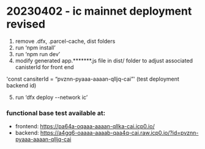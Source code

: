 # 20230402 - ic mainnet deployment revised

1. remove .dfx, .parcel-cache, dist folders
2. run ‘npm install’
3. run ‘npm run dev’
4. modify generated app.*******.js file in dist/ folder to adjust associated canisterId for front end

'const cansiterId = “pvznn-pyaaa-aaaan-qlljq-cai”' (test deployment backend id)

5. run ‘dfx deploy --network ic’

### functional base test available at:
* frontend: https://pa64a-oqaaa-aaaan-qllka-cai.icp0.io/
* backend: https://a4gq6-oaaaa-aaaab-qaa4q-cai.raw.icp0.io/?id=pvznn-pyaaa-aaaan-qlljq-cai